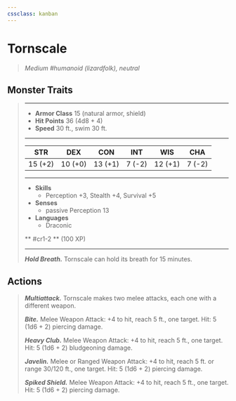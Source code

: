 ```yaml
---
cssclass: kanban
---
```


# Tornscale
>*Medium #humanoid (lizardfolk), neutral*
## Monster Traits
>___
>- **Armor Class** 15 (natural armor, shield)
>- **Hit Points** 36 (4d8 + 4)
>- **Speed** 30 ft., swim 30 ft.
>___
>|STR|DEX|CON|INT|WIS|CHA|
>|:---:|:---:|:---:|:---:|:---:|:---:|
>|15 (+2)|10 (+0)|13 (+1)|7 (-2)|12 (+1)|7 (-2)|
>___
>- **Skills**
>	 - Perception +3, Stealth +4, Survival +5
>- **Senses**
>	 - passive Perception 13
>- **Languages**
>	 - Draconic
>
> ** #cr1-2 ** (100 XP)
>___
>***Hold Breath.*** Tornscale can hold its breath for 15 minutes.  
>
## Actions
>***Multiattack.*** Tornscale makes two melee attacks, each one with a different weapon.  
>
>***Bite.*** Melee Weapon Attack: +4 to hit, reach 5 ft., one target. Hit: 5 (1d6 + 2) piercing damage.  
>
>***Heavy Club.*** Melee Weapon Attack: +4 to hit, reach 5 ft., one target. Hit: 5 (1d6 + 2) bludgeoning damage.  
>
>***Javelin.*** Melee  or Ranged Weapon Attack: +4 to hit, reach 5 ft. or range 30/120 ft., one target. Hit: 5 (1d6 + 2) piercing damage.  
>
>***Spiked Shield.*** Melee Weapon Attack: +4 to hit, reach 5 ft., one target. Hit: 5 (1d6 + 2) piercing damage.